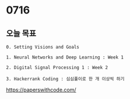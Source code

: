 # 0716
## 오늘 목표
```
0. Setting Visions and Goals

1. Neural Networks and Deep Learning : Week 1

2. Digital Signal Processing 1 : Week 2

3. Hackerrank Coding : 심심풀이로 한 개 이상씩 하기
```

https://paperswithcode.com/